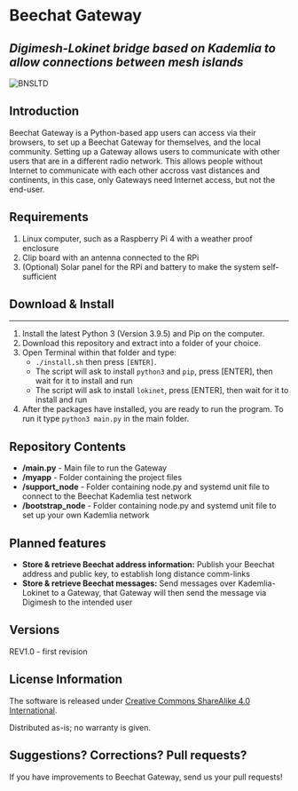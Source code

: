 # Beechat Gateway
## _Digimesh-Lokinet bridge based on Kademlia to allow connections between mesh islands_

![BNSLTD](https://beechat.network/wp-content/uploads/2021/02/powered-by-1.png)

## Introduction

Beechat Gateway is a Python-based app users can access via their browsers, to set up a Beechat Gateway for themselves, and the local community. Setting up a Gateway allows users to communicate with other users that are in a different radio network. This allows people without Internet to communicate with each other accross vast distances and continents, in this case, only Gateways need Internet access, but not the end-user.

 Requirements
 -------------------

 1) Linux computer, such as a Raspberry Pi 4 with a weather proof enclosure
 2) Clip board with an antenna connected to the RPi
 3) (Optional) Solar panel for the RPi and battery to make the system self-sufficient
 

## Download & Install
-------------------

1) Install the latest Python 3 (Version 3.9.5) and Pip on the computer.
2) Download this repository and extract into a folder of your choice.
3) Open Terminal within that folder and type:
   * ```./install.sh``` then press ```[ENTER]```. 
   * The script will ask to install ```python3``` and ```pip```, press [ENTER], then wait for it to install and run
   * The script will ask to install ```lokinet```, press [ENTER], then wait for it to install and run
4) After the packages have installed, you are ready to run the program. To run it type ```python3 main.py``` in the main folder.

Repository Contents
-------------------

* **/main.py** - Main file to run the Gateway
* **/myapp** - Folder containing the project files
* **/support_node** - Folder containing node.py and systemd unit file to connect to the Beechat Kademlia test network
* **/bootstrap_node** - Folder containing node.py and systemd unit file to set up your own Kademlia network

Planned features
-------------------
* **Store & retrieve Beechat address information:** Publish your Beechat address and public key, to establish long distance comm-links
* **Store & retrieve Beechat messages:** Send messages over Kademlia-Lokinet to a Gateway, that Gateway will then send the message via Digimesh to the intended user


Versions
-------------------

REV1.0 - first revision

License Information
-------------------
The software is released under [Creative Commons ShareAlike 4.0 International](https://creativecommons.org/licenses/by-sa/4.0/).

Distributed as-is; no warranty is given.


Suggestions? Corrections? Pull requests?
-------------------
If you have improvements to Beechat Gateway, send us your pull requests!


